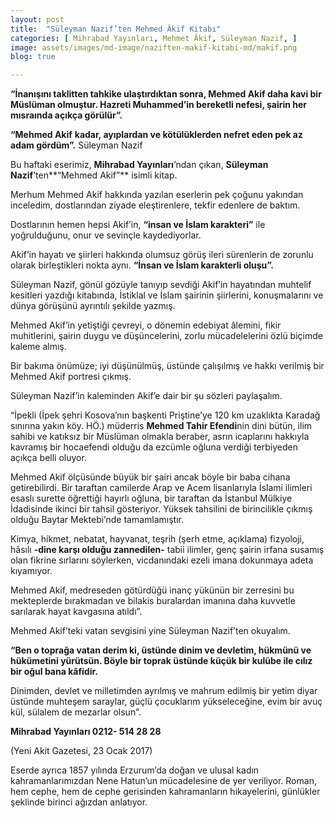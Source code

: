 ```yaml
---
layout: post
title:  "Süleyman Nazif’ten Mehmed Âkif Kitabı"
categories: [ Mihrabad Yayınları, Mehmet Âkif, Süleyman Nazif, ]
image: assets/images/md-image/naziften-makif-kitabi-md/makif.png
blog: true

---
```


**“İnanışını taklitten tahkike ulaştırdıktan sonra, Mehmed Akif daha kavi bir Müslüman olmuştur. Hazreti Muhammed’in bereketli nefesi, şairin her mısraında açıkça görülür”.**

**“Mehmed Akif** **kadar, ayıplardan ve kötülüklerden nefret eden pek az adam gördüm”.** Süleyman Nazif

Bu haftaki eserimiz, **Mihrabad Yayınları**’ndan çıkan, **Süleyman Nazif**’ten**“Mehmed Akif”** isimli kitap.

Merhum Mehmed Akif hakkında yazılan eserlerin pek çoğunu yakından inceledim, dostlarından ziyade eleştirenlere, tekfir edenlere de baktım.

Dostlarının hemen hepsi Akif’in, **“insan ve İslam karakteri”** ile yoğrulduğunu, onur ve sevinçle kaydediyorlar.

Akif’in hayatı ve şiirleri hakkında olumsuz görüş ileri sürenlerin de zorunlu olarak birleştikleri nokta aynı. **“İnsan ve İslam karakterli oluşu”.**

Süleyman Nazif, gönül gözüyle tanıyıp sevdiği Akif’in hayatından muhtelif kesitleri yazdığı kitabında, İstiklal ve İslam şairinin şiirlerini, konuşmalarını ve dünya görüşünü ayrıntılı şekilde yazmış.

Mehmed Akif’in yetiştiği çevreyi, o dönemin edebiyat âlemini, fikir muhitlerini, şairin duygu ve düşüncelerini, zorlu mücadelelerini özlü biçimde kaleme almış.

Bir bakıma önümüze; iyi düşünülmüş, üstünde çalışılmış ve hakkı verilmiş bir Mehmed Akif portresi çıkmış.

Süleyman Nazif’in kaleminden Akif’e dair bir şu sözleri paylaşalım.

“İpekli (İpek şehri Kosova’nın başkenti Priştine’ye 120 km uzaklıkta Karadağ sınırına yakın köy. HÖ.) müderris **Mehmed Tahir Efendi**nin dini bütün, ilim sahibi ve katıksız bir Müslüman olmakla beraber, asrın icaplarını hakkıyla kavramış bir hocaefendi olduğu da ezcümle oğluna verdiği terbiyeden açıkça belli oluyor.

Mehmed Akif ölçüsünde büyük bir şairi ancak böyle bir baba cihana getirebilirdi. Bir taraftan camilerde Arap ve Acem lisanlarıyla İslami ilimleri esaslı surette öğrettiği hayırlı oğluna, bir taraftan da İstanbul Mülkiye İdadisinde ikinci bir tahsil gösteriyor. Yüksek tahsilini de birincilikle çıkmış olduğu Baytar Mektebi’nde tamamlamıştır.

Kimya, hikmet, nebatat, hayvanat, teşrih (şerh etme, açıklama) fizyoloji, hâsılı **-dine karşı olduğu zannedilen-** tabii ilimler, genç şairin irfana susamış olan fikrine sırlarını söylerken, vicdanındaki ezeli imana dokunmaya adeta kıyamıyor.

Mehmed Akif, medreseden götürdüğü inanç yükünün bir zerresini bu mekteplerde bırakmadan ve bilakis buralardan imanına daha kuvvetle sarılarak hayat kavgasına atıldı”.

Mehmed Akif’teki vatan sevgisini yine Süleyman Nazif’ten okuyalım.

**“Ben o toprağa vatan derim ki, üstünde dinim ve devletim, hükmünü ve hükümetini yürütsün. Böyle bir toprak üstünde küçük bir kulübe ile cılız bir oğul bana kâfidir.**

Dinimden, devlet ve milletimden ayrılmış ve mahrum edilmiş bir yetim diyar üstünde muhteşem saraylar, güçlü çocuklarım yükseleceğine, evim bir avuç kül, sülalem de mezarlar olsun”.

**Mihrabad Yayınları 0212- 514 28 28**

(Yeni Akit Gazetesi, 23 Ocak 2017)

Eserde ayrıca 1857 yılında Erzurum’da doğan ve ulusal kadın kahramanlarımızdan Nene Hatun’un mücadelesine de yer veriliyor. Roman, hem cephe, hem de cephe gerisinden kahramanların hikayelerini, günlükler şeklinde birinci ağızdan anlatıyor.
